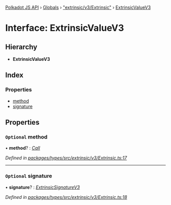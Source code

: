 [Polkadot JS API](../README.md) › [Globals](../globals.md) › ["extrinsic/v3/Extrinsic"](../modules/_extrinsic_v3_extrinsic_.md) › [ExtrinsicValueV3](_extrinsic_v3_extrinsic_.extrinsicvaluev3.md)

# Interface: ExtrinsicValueV3

## Hierarchy

* **ExtrinsicValueV3**

## Index

### Properties

* [method](_extrinsic_v3_extrinsic_.extrinsicvaluev3.md#optional-method)
* [signature](_extrinsic_v3_extrinsic_.extrinsicvaluev3.md#optional-signature)

## Properties

### `Optional` method

• **method**? : *[Call](../classes/_generic_call_.call.md)*

*Defined in [packages/types/src/extrinsic/v3/Extrinsic.ts:17](https://github.com/polkadot-js/api/blob/11d162a10d/packages/types/src/extrinsic/v3/Extrinsic.ts#L17)*

___

### `Optional` signature

• **signature**? : *[ExtrinsicSignatureV3](../classes/_extrinsic_v3_extrinsicsignature_.extrinsicsignaturev3.md)*

*Defined in [packages/types/src/extrinsic/v3/Extrinsic.ts:18](https://github.com/polkadot-js/api/blob/11d162a10d/packages/types/src/extrinsic/v3/Extrinsic.ts#L18)*
